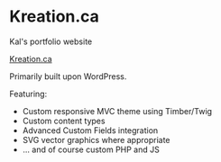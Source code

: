 # Kreation.ca
Kal's portfolio website

[Kreation.ca](https://kreation.ca)

Primarily built upon WordPress.

Featuring:
* Custom responsive MVC theme using Timber/Twig
* Custom content types
* Advanced Custom Fields integration
* SVG vector graphics where appropriate
* ... and of course custom PHP and JS
